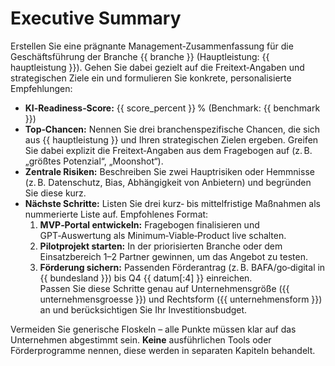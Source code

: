 # Executive Summary

Erstellen Sie eine prägnante Management‑Zusammenfassung für die Geschäftsführung der Branche {{ branche }} (Hauptleistung: {{ hauptleistung }}). Gehen Sie dabei gezielt auf die Freitext‑Angaben und strategischen Ziele ein und formulieren Sie konkrete, personalisierte Empfehlungen:

* **KI‑Readiness‑Score:** {{ score_percent }} % (Benchmark: {{ benchmark }})
* **Top‑Chancen:** Nennen Sie drei branchenspezifische Chancen, die sich aus {{ hauptleistung }} und Ihren strategischen Zielen ergeben. Greifen Sie dabei explizit die Freitext‑Angaben aus dem Fragebogen auf (z. B. „größtes Potenzial“, „Moonshot“).  
* **Zentrale Risiken:** Beschreiben Sie zwei Hauptrisiken oder Hemmnisse (z. B. Datenschutz, Bias, Abhängigkeit von Anbietern) und begründen Sie diese kurz.  
* **Nächste Schritte:** Listen Sie drei kurz‑ bis mittelfristige Maßnahmen als nummerierte Liste auf. Empfohlenes Format:  
  1) **MVP‑Portal entwickeln:** Fragebogen finalisieren und GPT‑Auswertung als Minimum‑Viable‑Product live schalten.  
  2) **Pilotprojekt starten:** In der priorisierten Branche oder dem Einsatzbereich 1–2 Partner gewinnen, um das Angebot zu testen.  
  3) **Förderung sichern:** Passenden Förderantrag (z. B. BAFA/go‑digital in {{ bundesland }}) bis Q4 {{ datum[:4] }} einreichen.  
  Passen Sie diese Schritte genau auf Unternehmensgröße ({{ unternehmensgroesse }}) und Rechtsform ({{ unternehmensform }}) an und berücksichtigen Sie Ihr Investitionsbudget.

Vermeiden Sie generische Floskeln – alle Punkte müssen klar auf das Unternehmen abgestimmt sein. **Keine** ausführlichen Tools oder Förderprogramme nennen, diese werden in separaten Kapiteln behandelt.
